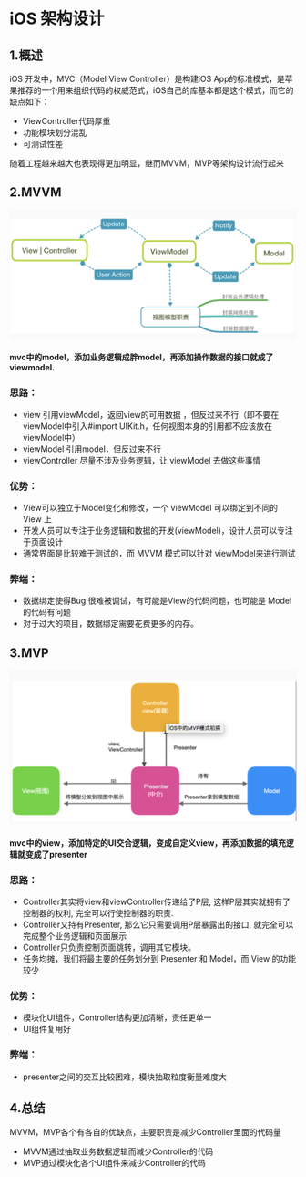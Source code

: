 # iOS 架构设计

## 1.概述
iOS 开发中，MVC（Model View Controller）是构建iOS App的标准模式，是苹果推荐的一个用来组织代码的权威范式，iOS自己的库基本都是这个模式，而它的缺点如下：

* ViewController代码厚重
* 功能模块划分混乱
* 可测试性差

随着工程越来越大也表现得更加明显，继而MVVM，MVP等架构设计流行起来


## 2.MVVM
![](pg1.png)

#### mvc中的model，添加业务逻辑成胖model，再添加操作数据的接口就成了viewmodel.

### 思路：

- view 引用viewModel，返回view的可用数据 ，但反过来不行（即不要在viewModel中引入#import UIKit.h，任何视图本身的引用都不应该放在viewModel中）
- viewModel 引用model，但反过来不行
- viewController 尽量不涉及业务逻辑，让 viewModel 去做这些事情

### 优势：

- View可以独立于Model变化和修改，一个 viewModel 可以绑定到不同的 View 上
- 开发人员可以专注于业务逻辑和数据的开发(viewModel)，设计人员可以专注于页面设计
- 通常界面是比较难于测试的，而 MVVM 模式可以针对 viewModel来进行测试

### 弊端：

- 数据绑定使得Bug 很难被调试，有可能是View的代码问题，也可能是 Model的代码有问题
- 对于过大的项目，数据绑定需要花费更多的内存。

## 3.MVP

![](pg2.png)
#### mvc中的view，添加特定的UI交合逻辑，变成自定义view，再添加数据的填充逻辑就变成了presenter
### 思路：

- Controller其实将view和viewController传递给了P层, 这样P层其实就拥有了控制器的权利, 完全可以行使控制器的职责.
- Controller又持有Presenter, 那么它只需要调用P层暴露出的接口, 就完全可以完成整个业务逻辑和页面展示
- Controller只负责控制页面跳转，调用其它模块。
- 任务均摊，我们将最主要的任务划分到 Presenter 和 Model，而 View 的功能较少

### 优势：

- 模块化UI组件，Controller结构更加清晰，责任更单一
- UI组件复用好

### 弊端：

- presenter之间的交互比较困难，模块抽取粒度衡量难度大

## 4.总结
MVVM，MVP各个有各自的优缺点，主要职责是减少Controller里面的代码量

- MVVM通过抽取业务数据逻辑而减少Controller的代码
- MVP通过模块化各个UI组件来减少Controller的代码
	



